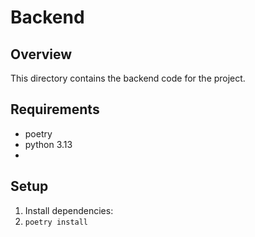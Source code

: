 # Backend

## Overview
This directory contains the backend code for the project.

## Requirements
- poetry 
- python 3.13
- 

## Setup

1. Install dependencies:
2. ```poetry install```